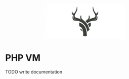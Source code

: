 <p align="center"><img width=50% src="https://raw.githubusercontent.com/lammensj/php-vm/master/docs/images/logo.jpg"></p>

# PHP VM

TODO write documentation